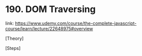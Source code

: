# 190. DOM Traversing

link: https://www.udemy.com/course/the-complete-javascript-course/learn/lecture/22648975#overview

[Theory]







[Steps]

